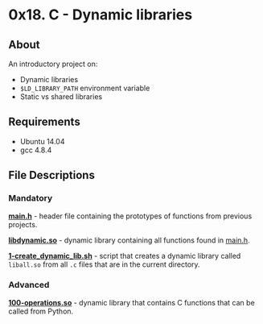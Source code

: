# 0x18. C - Dynamic libraries
## About
An introductory project on:
- Dynamic libraries
- `$LD_LIBRARY_PATH` environment variable
- Static vs shared libraries
## Requirements
- Ubuntu 14.04
- gcc 4.8.4
## File Descriptions
### Mandatory
**[main.h](holberton.h)** - header file containing the prototypes of functions from previous projects.

**[libdynamic.so](libdynamic.so)** - dynamic library containing all functions found in [main.h](main.h).

**[1-create_dynamic_lib.sh](1-create_dynamic_lib.sh)** - script that creates a dynamic library called `liball.so` from all `.c` files that are in the current directory.

### Advanced
**[100-operations.so](100-operations.so)** - dynamic library that contains C functions that can be called from Python.
